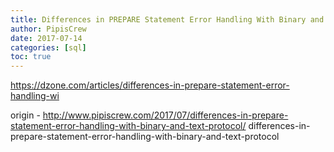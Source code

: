 ```yaml
---
title: Differences in PREPARE Statement Error Handling With Binary and Text Protocol
author: PipisCrew
date: 2017-07-14
categories: [sql]
toc: true
---
```


https://dzone.com/articles/differences-in-prepare-statement-error-handling-wi

origin - http://www.pipiscrew.com/2017/07/differences-in-prepare-statement-error-handling-with-binary-and-text-protocol/ differences-in-prepare-statement-error-handling-with-binary-and-text-protocol